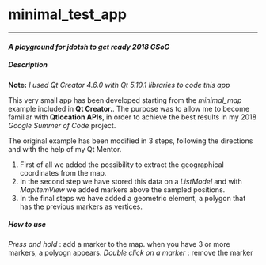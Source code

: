 # minimal_test_app
-----------------------------------------------------------------------
#### *A playground for jdotsh to get ready 2018 GSoC*

##### Description

**Note:** *I used Qt Creator 4.6.0 with Qt 5.10.1 libraries to code this app*

This very small app has been developed starting from the *minimal_map* example included in **Qt Creator.**.
The purpose was to allow me to become familiar with **Qtlocation APIs**, in order to achieve the best results in my 2018 *Google Summer of Code* project.

The original example has been modified in 3 steps, following the directions and with the help of my Qt Mentor.
1. First of all we added the possibility to extract the geographical coordinates from the map.
2. In the second step we have stored this data on a *ListModel* and with *MapItemView* we added markers above the sampled positions.
3. In the final steps we have added a geometric element, a polygon that has the previous markers as vertices.

##### How to use
*Press and hold* : add a marker to the map. when you have 3 or more markers, a polyogn appears.
*Double click  on a marker* : remove the marker
